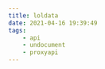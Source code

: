 ```yaml
---
title: loldata
date: 2021-04-16 19:39:49
tags: 
    - api
    - undocument
    - proxyapi
---
```



<script src="https://cdnjs.cloudflare.com/ajax/libs/fetch-jsonp/1.0.6/fetch-jsonp.min.js"></script>
<script id="script" src="/loldata.js"></script>